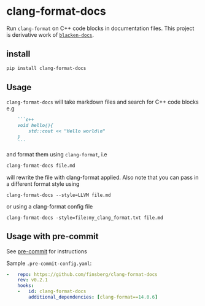 clang-format-docs
=================

Run `clang-format` on C++ code blocks in documentation files.
This project is derivative work of [`blacken-docs`](https://github.com/adamchainz/blacken-docs).


## install

```bash
pip install clang-format-docs
```


## Usage

`clang-format-docs` will take markdown files and search for C++ code blocks e.g

```markdown
    ```c++
    void hello(){
        std::cout << "Hello world\n"
    }
    ```
```

and format them using `clang-format`, i.e
```bash
clang-format-docs file.md
```
will rewrite the file with clang-format applied. Also note that you can pass in a different format style using
```
clang-format-docs --style=LLVM file.md
```
or using a clang-format config file
```
clang-format-docs -style=file:my_clang_format.txt file.md
```


## Usage with pre-commit

See [pre-commit](https://pre-commit.com) for instructions

Sample `.pre-commit-config.yaml`:


```yaml
-   repo: https://github.com/finsberg/clang-format-docs
    rev: v0.2.1
    hooks:
    -   id: clang-format-docs
        additional_dependencies: [clang-format==14.0.6]
```
